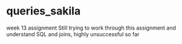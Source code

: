 # queries_sakila
 week 13 assignment
 Still trying to work through this assignment and understand SQL and joins, highly unsuccessful so far
